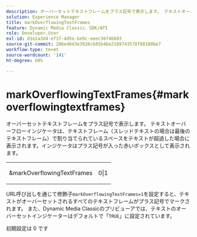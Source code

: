 ```yaml
---
description: オーバーセットテキストフレームをプラス記号で表示します。 テキストオーバーフローインジケータは、テキストフレーム（スレッドテキストの場合は最後のテキストフレーム）で割り当てられているスペースをテキストが超過した場合に表示されます。インジケータはプラス記号が入った赤いボックスとして表示されます。
solution: Experience Manager
title: markOverflowingTextFrames
feature: Dynamic Media Classic、SDK/API
role: Developer,User
exl-id: d1e2a3d4-ef1f-4d5e-be9c-eeec36f46603
source-git-commit: 206e4643e3926cb85b4be2189743578f88180be7
workflow-type: tm+mt
source-wordcount: '141'
ht-degree: 60%

---
```


# markOverflowingTextFrames{#markoverflowingtextframes}

オーバーセットテキストフレームをプラス記号で表示します。 テキストオーバーフローインジケータは、テキストフレーム（スレッドテキストの場合は最後のテキストフレーム）で割り当てられているスペースをテキストが超過した場合に表示されます。インジケータはプラス記号が入った赤いボックスとして表示されます。

<table id="simpletable_F17FD29EB52043BF9000923ED5195A26"> 
 <tr class="strow"> 
  <td class="stentry"> <p><span class="codeph"> &amp;markOverflowingTextFrames</span> </p> </td> 
  <td class="stentry"> <p>0|1 </p></td> 
 </tr> 
</table>

URL呼び出しを通じて修飾子`markOverflowingTextFrames=1`を設定すると、テキストがオーバーセットされるすべてのテキストフレームがプラス記号でマークされます。 また、Dynamic Media Classicのプリビューアでは、テキストのオーバーセットインジケーターはデフォルトで「`TRUE`」に設定されています。

初期設定は 0 です
